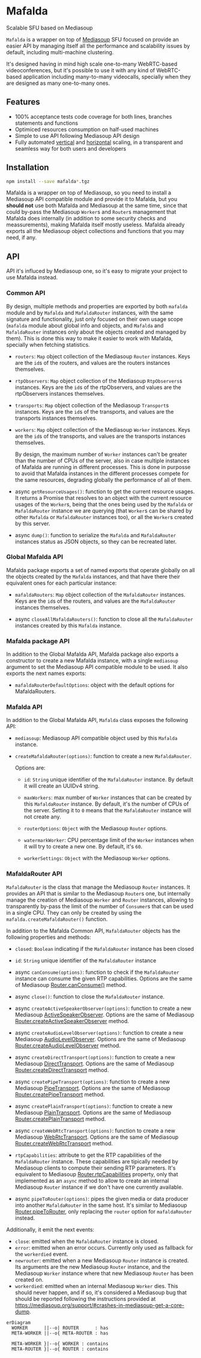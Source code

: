 # Mafalda

Scalable SFU based on Mediasoup

`Mafalda` is a wrapper on top of [Mediasoup](https://mediasoup.org/) SFU focused
on provide an easier API by managing itself all the performance and scalability
issues by default, including multi-machine clustering.

It's designed having in mind high scale one-to-many WebRTC-based
videoconferences, but it's possible to use it with any kind of WebRTC-based
application including many-to-many videocalls, specially when they are designed
as many one-to-many ones.

## Features

- 100% acceptance tests code coverage for both lines, branches statements and
  functions
- Optimiced resources consumption on half-used machines
- Simple to use API following Mediasoup API design
- Fully automated
  [vertical](https://en.wikipedia.org/wiki/Scalability#Vertical_or_scale_up)
  and
  [horizontal](https://en.wikipedia.org/wiki/Scalability#Horizontal_or_scale_out)
  scaling, in a transparent and seamless way for both users and developers

## Installation

```sh
npm install --save mafalda*.tgz
```

Mafalda is a wrapper on top of Mediasoup, so you need to install a Mediasoup API
compatible module and provide it to Mafalda, but you **should not** use both
Mafalda and Mediasoup at the same time, since that could by-pass the Mediasoup
`Worker`s and `Router`s management that Mafalda does internally (in addition to
some security checks and meassurements), making Mafalda itself mostly useless.
Mafalda already exports all the Mediasoup object collections and functions that
you may need, if any.

## API

API it's influced by Mediasoup one, so it's easy to migrate your project to use
Mafalda instead.

### Common API

By design, multiple methods and properties are exported by both `mafalda` module
and by `Mafalda` and `MafaldaRouter` instances, with the same signature and
functionality, just only focused on their own usage scope (`mafalda` module
about global info and objects, and `Mafalda` and `MafaldaRouter` instances only
about the objects created and managed by them). This is done this way to make it
easier to work with Mafalda, specially when fetching statistics.

- `routers`: `Map` object collection of the Mediasoup `Router` instances. Keys
  are the `id`s of the routers, and values are the routers instances themselves.

- `rtpObservers`: `Map` object collection of the Mediasoup `RtpObservers`s
  instances. Keys are the `id`s of the rtpObservers, and values are the rtpObservers instances themselves.

- `transports`: `Map` object collection of the Mediasoup `Transport`s instances.
  Keys are the `id`s of the transports, and values are the transports instances
  themselves.

- `workers`: `Map` object collection of the Mediasoup `Worker` instances. Keys
  are the `id`s of the transports, and values are the transports instances
  themselves.

  By design, the maximum number of `Worker` instances can't be greater than the
  number of CPUs of the server, also in case multiple instances of Mafalda are
  running in different processes. This is done in purposse to avoid that Mafalda
  instances in the different processes compete for the same resources, degrading
  globally the performance of all of them.

- async `getResourceUsages()`: function to get the current resource usages. It
  returns a Promise that resolves to an object with the current resource usages
  of the `Worker`s, being that the ones being used by the `Mafalda` or
  `MafaldaRouter` instance we are querying (that `Worker`s can be shared by
  other `Mafalda` or `MafaldaRouter` instances too), or all the `Worker`s
  created by this server.

- async `dump()`: function to serialize the `Mafalda` and `MafaldaRouter`
  instances status as JSON objects, so they can be recreated later.

### Global Mafalda API

Mafalda package exports a set of named exports that operate globally on all the
objects created by the `Mafalda` instances, and that have there their equivalent
ones for each particular instance:

- `mafaldaRouters`: `Map` object collection of the `MafaldaRouter` instances.
  Keys are the `id`s of the routers, and values are the `MafaldaRouter`
  instances themselves.

- async `closeAllMafaldaRouters()`: function to close all the `MafaldaRouter`
  instances created by this `Mafalda` instance.

### Mafalda package API

In addition to the Global Mafalda API, Mafalda package also exports a
constructor to create a new Mafalda instance, with a single `mediasoup` argument
to set the Mediasoup API compatible module to be used. It also exports the next
names exports:

- `mafaldaRouterDefaultOptions`: object with the default options for
  MafaldaRouters.

### Mafalda API

In addition to the Global Mafalda API, `Mafalda` class exposes the following
API:

- `mediasoup`: Mediasoup API compatible object used by this `Mafalda` instance.

- `createMafaldaRouter(options)`: function to create a new `MafaldaRouter`.

  Options are:

  - `id`: `String` unique identifier of the `MafaldaRouter` instance. By default
    it will create an UUIDv4 string.

  - `maxWorkers`: max number of `Worker` instances that can be created by this
    `MafaldaRouter` instance. By default, it's the number of CPUs of the server.
    Setting it to `0` means that the `MafaldaRouter` instance will not create
    any.

  - `routerOptions`: `Object` with the Mediasoup `Router` options.

  - `watermarkWorker`: CPU percentage limit of the `Worker` instances when it
    will try to create a new one. By default, it's `60`.

  - `workerSettings`: `Object` with the Mediasoup `Worker` options.

### MafaldaRouter API

`MafaldaRouter` is the class that manage the Mediasoup `Router` instances. It
provides an API that is similar to the Mediasoup `Router`s one, but internally
manage the creation of Mediasoup `Worker` and `Router` instances, allowing to
transparently by-pass the limit of the number of `Consumer`s that can be used in
a single CPU. They can only be created by using the
`mafalda.createMafaldaRouter()` function.

In addition to the Mafalda Common API, `MafaldaRouter` objects has the following
properties and methods:

- `closed`: `Boolean` indicating if the `MafaldaRouter` instance has been closed

- `id`: `String` unique identifier of the `MafaldaRouter` instance

- async `canConsume(options)`: function to check if the `MafaldaRouter` instance
  can consume the given RTP capabilities. Options are the same of Mediasoup
  [Router.canConsume()](https://mediasoup.org/documentation/v3/mediasoup/api/#router-canConsume)
  method.

- async `close()`: function to close the `MafaldaRouter` instance.

- async `createActiveSpeakerObserver(options)`: function to create a new
  Mediasoup
  [ActiveSpeakerObserver](https://mediasoup.org/documentation/v3/mediasoup/api/#ActiveSpeakerObserver).
  Options are the same of Mediasoup
  [Router.createActiveSpeakerObserver](https://mediasoup.org/documentation/v3/mediasoup/api/#router-createActiveSpeakerObserver)
  method.

- async `createAudioLevelObserver(options)`: function to create a new Mediasoup
  [AudioLevelObserver](https://mediasoup.org/documentation/v3/mediasoup/api/#AudioLevelObserver).
  Options are the same of Mediasoup
  [Router.createAudioLevelObserver](https://mediasoup.org/documentation/v3/mediasoup/api/#router-createAudioLevelObserver)
  method.

- async `createDirectTransport(options)`: function to create a new Mediasoup
  [DirectTransport](https://mediasoup.org/documentation/v3/mediasoup/api/#DirectTransport).
  Options are the same of Mediasoup
  [Router.createDirectTransport](https://mediasoup.org/documentation/v3/mediasoup/api/#router-createDirectTransport)
  method.

- async `createPipeTransport(options)`: function to create a new Mediasoup
  [PipeTransport](https://mediasoup.org/documentation/v3/mediasoup/api/#PipeTransport).
  Options are the same of Mediasoup
  [Router.createPipeTransport](https://mediasoup.org/documentation/v3/mediasoup/api/#router-createPipeTransport)
  method.

- async `createPlainTransport(options)`: function to create a new Mediasoup
  [PlainTransport](https://mediasoup.org/documentation/v3/mediasoup/api/#PlainTransport).
  Options are the same of Mediasoup
  [Router.createPlainTransport](https://mediasoup.org/documentation/v3/mediasoup/api/#router-createPlainTransport)
  method.

- async `createWebRtcTransport(options)`: function to create a new Mediasoup
  [WebRtcTransport](https://mediasoup.org/documentation/v3/mediasoup/api/#WebRtcTransport).
  Options are the same of Mediasoup
  [Router.createWebRtcTransport](https://mediasoup.org/documentation/v3/mediasoup/api/#router-createWebRtcTransport)
  method.

- `rtpCapabilities`: attribute to get the RTP capabilities of the
  `MafaldaRouter` instance. These capabilities are tipically needed by Mediasoup
  clients to compute their sending RTP parameters. It's equivalent to Mediasoup
  [Router.rtpCapabilities](https://mediasoup.org/documentation/v3/mediasoup/api/#router-rtpCapabilities)
  property, only that implemented as an `async` method to allow to create an
  internal Mediasoup `Router` instance if we don't have one currently available.

- async `pipeToRouter(options)`: pipes the given media or data producer
  into another `MafaldaRouter` in the same host. It's similar to Mediasoup
  [Router.pipeToRouter](https://mediasoup.org/documentation/v3/mediasoup/api/#router-pipeToRouter),
  only replacing the `router` option for `mafaldaRouter` instead.

Additionally, it emit the next events:

- `close`: emitted when the `MafaldaRouter` instance is closed.
- `error`: emitted when an error occurs. Currently only used as fallback for the
  `workerdied` event.
- `newrouter`: emitted when a new Mediasoup `Router` instance is created. Its
  arguments are the new Mediasoup `Router` instance, and the Mediasoup `Worker`
  instance where that new Mediasoup `Router` has been created on.
- `workerdied`: emitted when an internal Mediasoup `Worker` dies. This should
  never happen, and if so, it's considered a Mediasoup bug that should be
  reported following the instructions provided at
  <https://mediasoup.org/support/#crashes-in-mediasoup-get-a-core-dump>.

```mermaid
erDiagram
  WORKER      ||--o| ROUTER      : has
  META-WORKER ||--o{ META-ROUTER : has

  META-WORKER }|--o{ WORKER : contains
  META-ROUTER }|--o{ ROUTER : contains
```
